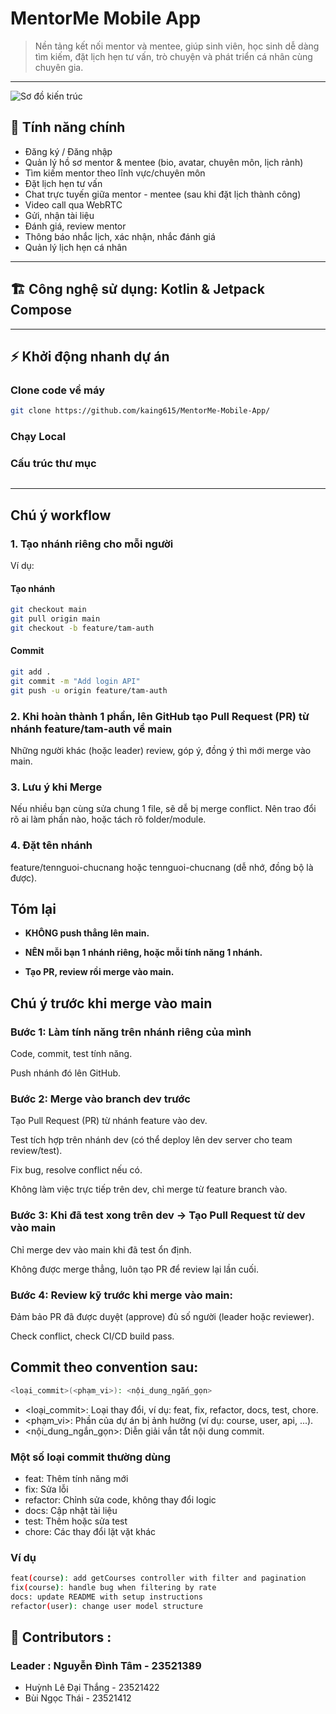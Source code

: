 # MentorMe Mobile App

> Nền tảng kết nối mentor và mentee, giúp sinh viên, học sinh dễ dàng tìm kiếm, đặt lịch hẹn tư vấn, trò chuyện và phát triển cá nhân cùng chuyên gia.

---

![Sơ đồ kiến trúc](./docs/architecture/img/architecture-v1.png)

## 🚀 Tính năng chính

- Đăng ký / Đăng nhập
- Quản lý hồ sơ mentor & mentee (bio, avatar, chuyên môn, lịch rảnh)
- Tìm kiếm mentor theo lĩnh vực/chuyên môn
- Đặt lịch hẹn tư vấn
- Chat trực tuyến giữa mentor - mentee (sau khi đặt lịch thành công)
- Video call qua WebRTC
- Gửi, nhận tài liệu
- Đánh giá, review mentor
- Thông báo nhắc lịch, xác nhận, nhắc đánh giá
- Quản lý lịch hẹn cá nhân

---

## 🏗️ Công nghệ sử dụng: Kotlin & Jetpack Compose

---

## ⚡️ Khởi động nhanh dự án

### Clone code về máy

```bash
git clone https://github.com/kaing615/MentorMe-Mobile-App/
```

### Chạy Local

### Cấu trúc thư mục

```bash

```

---

## Chú ý workflow

### 1. Tạo nhánh riêng cho mỗi người

Ví dụ:

#### Tạo nhánh

```bash
git checkout main
git pull origin main
git checkout -b feature/tam-auth
```

#### Commit

```bash
git add .
git commit -m "Add login API"
git push -u origin feature/tam-auth
```

### 2. Khi hoàn thành 1 phần, lên GitHub tạo Pull Request (PR) từ nhánh feature/tam-auth về main

Những người khác (hoặc leader) review, góp ý, đồng ý thì mới merge vào main.

### 3. Lưu ý khi Merge

Nếu nhiều bạn cùng sửa chung 1 file, sẽ dễ bị merge conflict. Nên trao đổi rõ ai làm phần nào, hoặc tách rõ folder/module.

### 4. Đặt tên nhánh

feature/tennguoi-chucnang hoặc tennguoi-chucnang (dễ nhớ, đồng bộ là được).

## Tóm lại

- **KHÔNG push thẳng lên main.**

- **NÊN mỗi bạn 1 nhánh riêng, hoặc mỗi tính năng 1 nhánh.**

- **Tạo PR, review rồi merge vào main.**

## Chú ý trước khi merge vào main

### Bước 1: Làm tính năng trên nhánh riêng của mình

Code, commit, test tính năng.

Push nhánh đó lên GitHub.

### Bước 2: Merge vào branch dev trước

Tạo Pull Request (PR) từ nhánh feature vào dev.

Test tích hợp trên nhánh dev (có thể deploy lên dev server cho team review/test).

Fix bug, resolve conflict nếu có.

Không làm việc trực tiếp trên dev, chỉ merge từ feature branch vào.

### Bước 3: Khi đã test xong trên dev → Tạo Pull Request từ dev vào main

Chỉ merge dev vào main khi đã test ổn định.

Không được merge thẳng, luôn tạo PR để review lại lần cuối.

### Bước 4: Review kỹ trước khi merge vào main:

Đảm bảo PR đã được duyệt (approve) đủ số người (leader hoặc reviewer).

Check conflict, check CI/CD build pass.

## Commit theo convention sau:

```bash
<loại_commit>(<phạm_vi>): <nội_dung_ngắn_gọn>
```

- <loại_commit>: Loại thay đổi, ví dụ: feat, fix, refactor, docs, test, chore.
- <phạm_vi>: Phần của dự án bị ảnh hưởng (ví dụ: course, user, api, ...).
- <nội_dung_ngắn_gọn>: Diễn giải vắn tắt nội dung commit.

### Một số loại commit thường dùng

- feat: Thêm tính năng mới
- fix: Sửa lỗi
- refactor: Chỉnh sửa code, không thay đổi logic
- docs: Cập nhật tài liệu
- test: Thêm hoặc sửa test
- chore: Các thay đổi lặt vặt khác

### Ví dụ

```bash
feat(course): add getCourses controller with filter and pagination
fix(course): handle bug when filtering by rate
docs: update README with setup instructions
refactor(user): change user model structure
```

## 👥 Contributors :

### Leader : Nguyễn Đình Tâm - 23521389

- Huỳnh Lê Đại Thắng - 23521422
- Bùi Ngọc Thái - 23521412
